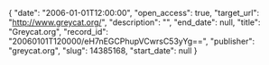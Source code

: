 {
  "date": "2006-01-01T12:00:00", 
  "open_access": true, 
  "target_url": "http://www.greycat.org/", 
  "description": "", 
  "end_date": null, 
  "title": "Greycat.org", 
  "record_id": "20060101T120000/eH7nEGCPhupVCwrsC53yYg==", 
  "publisher": "greycat.org", 
  "slug": 14385168, 
  "start_date": null
}

